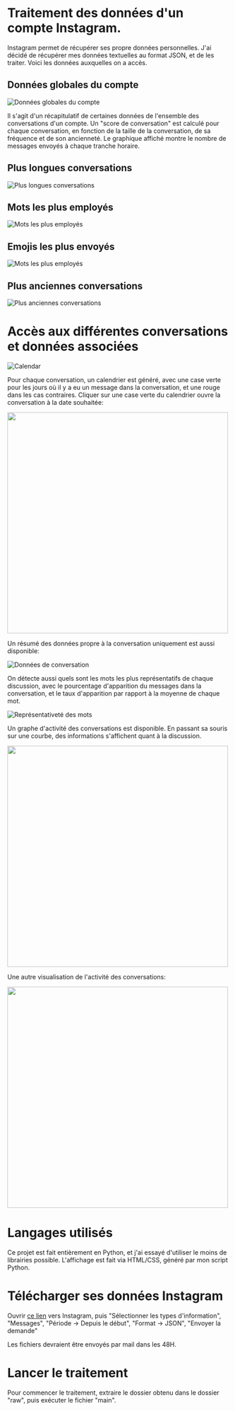 # Traitement des données d'un compte Instagram.
Instagram permet de récupérer ses propre données personnelles. J'ai décidé de récupérer mes données textuelles au format JSON, et de les traiter.
Voici les données auxquelles on a accès.

## Données globales du compte
![Données globales du compte](assets/globalData.png)

Il s'agit d'un récapitulatif de certaines données de l'ensemble des conversations d'un compte.
Un "score de conversation" est calculé pour chaque conversation, en fonction de la taille de la conversation, de sa fréquence et de son ancienneté.
Le graphique affiché montre le nombre de messages envoyés à chaque tranche horaire.

## Plus longues conversations
![Plus longues conversations](assets/topConversations.png)
## Mots les plus employés
![Mots les plus employés](assets/mostUsedWords.png)
## Emojis les plus envoyés
![Mots les plus employés](assets/mostUsedEmojis.png)
## Plus anciennes conversations
![Plus anciennes conversations](assets/ConvAge.png)

# Accès aux différentes conversations et données associées
![Calendar](assets/ConvCalendar.png)

Pour chaque conversation, un calendrier est généré, avec une case verte pour les jours où il y a eu un message dans la conversation, et une rouge dans les cas contraires.
Cliquer sur une case verte du calendrier ouvre la conversation à la date souhaitée:

<img src="assets/ConvExample.png" width="500">

Un résumé des données propre à la conversation uniquement est aussi disponible:

![Données de conversation](assets/ConvData.png)

On détecte aussi quels sont les mots les plus représentatifs de chaque discussion, avec le pourcentage d'apparition du messages dans la conversation, et le taux d'apparition par rapport à la moyenne de chaque mot.

![Représentativeté des mots](assets/ConvRepresentativeness.png)

Un graphe d'activité des conversations est disponible.
En passant sa souris sur une courbe, des informations s'affichent quant à la discussion.

<img src="assets/convEvolution.png" width="500">

Une autre visualisation de l'activité des conversations:

<img src="assets/mostActiveConv.png" width="500">

# Langages utilisés
Ce projet est fait entièrement en Python, et j'ai essayé d'utiliser le moins de librairies possible.
L'affichage est fait via HTML/CSS, généré par mon script Python.

# Télécharger ses données Instagram
Ouvrir [ce lien](https://accountscenter.instagram.com/info_and_permissions/dyi/?entry_point=deeplink_screen) vers Instagram, puis "Sélectionner les types d'information", "Messages", "Période -> Depuis le début", "Format -> JSON", "Envoyer la demande"

Les fichiers devraient être envoyés par mail dans les 48H.

# Lancer le traitement
Pour commencer le traitement, extraire le dossier obtenu dans le dossier "raw", puis exécuter le fichier "main".

